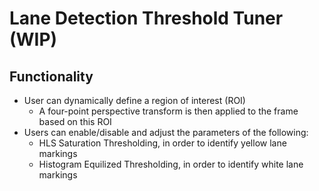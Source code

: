 # Lane Detection Threshold Tuner (WIP)
## Functionality
* User can dynamically define a region of interest (ROI)
  - A four-point perspective transform is then applied to the frame based on this ROI
* Users can enable/disable and adjust the parameters of the following:
  - HLS Saturation Thresholding, in order to identify yellow lane markings
  - Histogram Equilized Thresholding, in order to identify white lane markings
